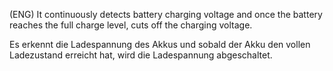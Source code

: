 (ENG)   It continuously detects battery charging voltage and once the battery reaches the full charge level, cuts off the charging voltage.

Es erkennt die Ladespannung des Akkus und sobald der Akku den vollen Ladezustand erreicht hat, wird die Ladespannung abgeschaltet.
